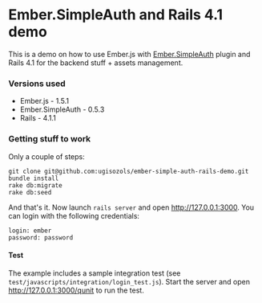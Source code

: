 Ember.SimpleAuth and Rails 4.1 demo
==================================

This is a demo on how to use Ember.js with [Ember.SimpleAuth](https://github.com/simplabs/ember-simple-auth) plugin and Rails 4.1 for the backend stuff + assets management.

### Versions used

* Ember.js - 1.5.1
* Ember.SimpleAuth - 0.5.3
* Rails - 4.1.1

### Getting stuff to work

Only a couple of steps:

```
git clone git@github.com:ugisozols/ember-simple-auth-rails-demo.git
bundle install
rake db:migrate
rake db:seed
```

And that's it. Now launch `rails server` and open http://127.0.0.1:3000. You can
login with the following credentials:

```
login: ember
password: password
```

#### Test

The example includes a sample integration test (see `test/javascripts/integration/login_test.js`). Start the server
and open http://127.0.0.1:3000/qunit to run the test.

